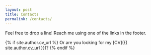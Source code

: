```yaml
---
layout: post
title: Contacts
permalink: /contacts/
---
```

Feel free to drop a line! Reach me using one of the links in the footer.

{% if site.author.cv_url %}
Or are you looking for my [CV]({{ site.author.cv_url }})?
{% endif %}
